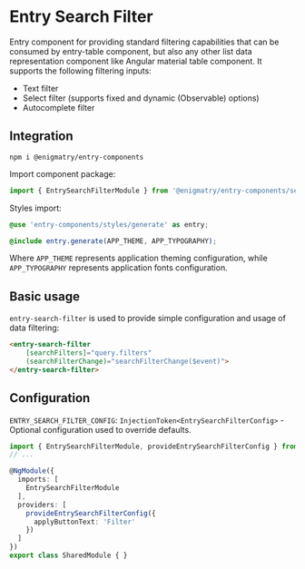 # Entry Search Filter

Entry component for providing standard filtering capabilities that can be consumed by entry-table component, but also any other list data representation component like Angular material table component. It supports the following filtering inputs:

* Text filter
* Select filter (supports fixed and dynamic (Observable) options)
* Autocomplete filter

## Integration

```npm
npm i @enigmatry/entry-components
```

Import component package:

```ts
import { EntrySearchFilterModule } from '@enigmatry/entry-components/search-filter';
```

Styles import:

```scss
@use 'entry-components/styles/generate' as entry;

@include entry.generate(APP_THEME, APP_TYPOGRAPHY);
```

Where `APP_THEME` represents application theming configuration, while `APP_TYPOGRAPHY` represents application fonts configuration.

## Basic usage

`entry-search-filter` is used to provide simple configuration and usage of data filtering:

```html
<entry-search-filter
    [searchFilters]="query.filters"
    (searchFilterChange)="searchFilterChange($event)">
</entry-search-filter>
```

## Configuration

`ENTRY_SEARCH_FILTER_CONFIG`: `InjectionToken<EntrySearchFilterConfig>` - Optional configuration used to override defaults.

```ts
import { EntrySearchFilterModule, provideEntrySearchFilterConfig } from '@enigmatry/entry-components/search-filter';
// ...

@NgModule({
  imports: [
    EntrySearchFilterModule
  ],
  providers: [
    provideEntrySearchFilterConfig({
      applyButtonText: 'Filter'
    })
  ]
})
export class SharedModule { }
```

